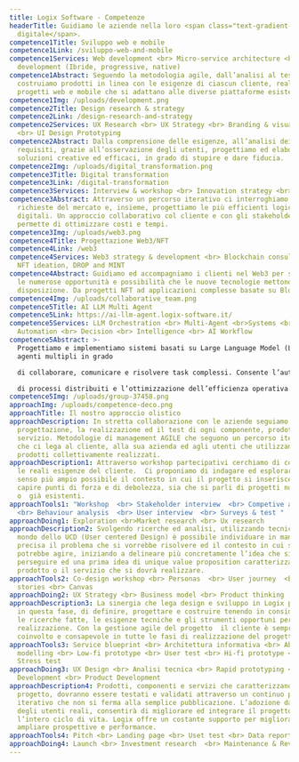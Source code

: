 ```yaml
---
title: Logix Software - Competenze
headerTitle: Guidiamo le aziende nella loro <span class="text-gradient-1">forma
  digitale</span>.
competence1Title: Sviluppo web e mobile
competence1Link: /sviluppo-web-and-mobile
competence1Services: Web development <br> Micro-service architecture <br> Mobile
  development (Ibride, progressive, native)
competence1Abstract: Seguendo la metodologia agile, dall’analisi al test
  costruiamo prodotti in linea con le esigenze di ciascun cliente, realizzando
  progetti web e mobile che si adattano alle diverse piattaforme esistenti.
competence1Img: /uploads/development.png
competence2Title: Design research & strategy
competence2Link: /design-research-and-strategy
competence2Services: UX Research <br> UX Strategy <br> Branding & visual concept
  <br> UI Design Prototyping
competence2Abstract: Dalla comprensione delle esigenze, all’analisi dei
  requisiti, grazie all’osservazione degli utenti, progettiamo ed elaboriamo
  soluzioni creative ed efficaci, in grado di stupire e dare fiducia.
competence2Img: /uploads/digital_transformation.png
competence3Title: Digital transformation
competence3Link: /digital-transformation
competence3Services: Interview & workshop <br> Innovation strategy <br> Product improvement
competence3Abstract: Attraverso un percorso iterativo ci interroghiamo sulle
  richieste del mercato e, insieme, progettiamo le più efficienti logiche
  digitali. Un approccio collaborativo col cliente e con gli stakeholder che
  permette di ottimizzare costi e tempi.
competence3Img: /uploads/web3.png
competence4Title: Progettazione Web3/NFT
competence4Link: /web3
competence4Services: Web3 strategy & development <br> Blockchain consulting <br>
  NFT ideation, DROP and MINT
competence4Abstract: Guidiamo ed accompagniamo i clienti nel Web3 per sfruttare
  le numerose opportunità e possibilità che le nuove tecnologie mettono a
  disposizione. Da progetti NFT ad applicazioni complesse basate su Blockchain.
competence4Img: /uploads/collaborative_team.png
competence5Title: AI LLM Multi Agent
competence5Link: https://ai-llm-agent.logix-software.it/
competence5Services: LLM Orchestration <br> Multi-Agent <br>Systems <br> Task
  Automation <br> Decision <br> Intelligence <br> AI Workflow
competence5Abstract: >-
  Progettiamo e implementiamo sistemi basati su Large Language Model (LLM) con
  agenti multipli in grado

  di collaborare, comunicare e risolvere task complessi. Consente l’automazione di flussi decisionali, la gestione 

  di processi distribuiti e l’ottimizzazione dell’efficienza operativa.
competence5Img: /uploads/group-37458.png
approachImg: /uploads/competence-deco.png
approachTitle: Il nostro approccio olistico
approachDescription: In stretta collaborazione con le aziende seguiamo la
  progettazione, la realizzazione ed il test di ogni componente, prodotto e
  servizio. Metodologie di management AGILE che seguono un percorso iterativo
  che ci lega al cliente, alla sua azienda ed agli utenti che utilizzano i
  prodotti collettivamente realizzati.
approachDescription1: Attraverso workshop partecipativi cerchiamo di comprendere
  le reali esigenze del cliente.  Ci proponiamo di indagare ed esplorare, nel
  senso più ampio possibile il contesto in cui il progetto si inserisce per
  capire punti di forza e di debolezza, sia che si parli di progetti nuovi
  o  già esistenti.
approachTools1: "Workshop  <br> Stakeholder interview  <br> Competive analysis
  <br> Behaviour analysis  <br> User interview  <br> Surveys & test "
approachDoing1: Exploration <br>Market research <br> Ux research
approachDescription2: Svolgendo ricerche ed analisi, utilizzando tecniche del
  mondo dello UCD (User centered Design) è possibile individuare in maniera più
  precisa il problema che si vorrebbe risolvere ed il contesto in cui si
  potrebbe agire, iniziando a delineare più concretamente l’idea che si intende
  perseguire ed una prima idea di unique value proposition caratterizzante il
  prodotto o il servizio che si dovrà realizzare.
approachTools2: Co-design workshop <br> Personas  <br> User journey  <br> User
  stories <br> Canvas
approachDoing2: UX Strategy <br> Business model <br> Product thinking
approachDescription3: La sinergia che lega design e sviluppo in Logix permette,
  in questa fase, di definire, progettare e costruire tenendo in considerazione
  le ricerche fatte, le esigenze tecniche e gli strumenti opportuni per la
  realizzazione. Con la gestione agile del progetto  il cliente è sempre
  coinvolto e consapevole in tutte le fasi di realizzazione del progetto.
approachTools3: Service blueprint <br> Architettura informativa <br> Abstract DB
  modelling <br> Low-fi prototype <br> User test <br> Hi-fi prototype <br>
  Stress test
approachDoing3: UX Design <br> Analisi tecnica <br> Rapid prototyping <br> MVP
  Development <br> Product Development
approachDescription4: Prodotti, componenti e servizi che caratterizzano il
  progetto, dovranno essere testati e validati attraverso un continuo processo
  iterativo che non si ferma alla semplice pubblicazione. L’adozione da parte
  degli utenti reali, consentirà di migliorare ed integrare il progetto lungo
  l’intero ciclo di vita. Logix offre un costante supporto per migliorare ed
  ampliare prospettive e performance.
approachTools4: Pitch <br> Landing page <br> Uset test <br> Data report <br> Analytics
approachDoing4: Launch <br> Investment research  <br> Maintenance & Review
---
```


